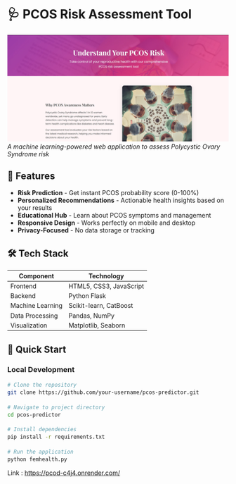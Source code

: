 # 🩺 PCOS Risk Assessment Tool

![App Screenshot](https://github.com/Karanchrish/PCOD/blob/main/SS-1.jpg)  
*A machine learning-powered web application to assess Polycystic Ovary Syndrome risk*

## 🌟 Features

- **Risk Prediction** - Get instant PCOS probability score (0-100%)
- **Personalized Recommendations** - Actionable health insights based on your results
- **Educational Hub** - Learn about PCOS symptoms and management
- **Responsive Design** - Works perfectly on mobile and desktop
- **Privacy-Focused** - No data storage or tracking

## 🛠 Tech Stack

| Component       | Technology |
|-----------------|------------|
| Frontend        | HTML5, CSS3, JavaScript |
| Backend         | Python Flask |
| Machine Learning| Scikit-learn, CatBoost |
| Data Processing | Pandas, NumPy |
| Visualization   | Matplotlib, Seaborn |

## 🚀 Quick Start

### Local Development

```bash
# Clone the repository
git clone https://github.com/your-username/pcos-predictor.git

# Navigate to project directory
cd pcos-predictor

# Install dependencies
pip install -r requirements.txt

# Run the application
python femhealth.py
```
Link : https://pcod-c4j4.onrender.com/


